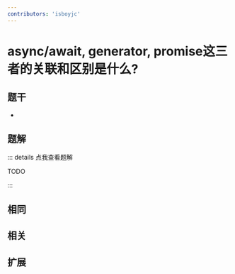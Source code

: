 ```yaml
---
contributors: 'isboyjc'
---
```


# async/await, generator, promise这三者的关联和区别是什么?


## 题干

- 



## 题解

::: details 点我查看题解

  TODO

:::



## 相同


## 相关


## 扩展

